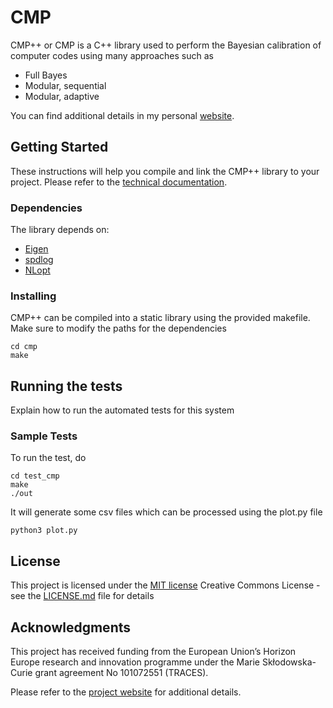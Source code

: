 # CMP 

CMP++ or CMP is a C++ library used to perform the Bayesian calibration of computer codes using many approaches such as

- Full Bayes
- Modular, sequential
- Modular, adaptive

You can find additional details in my personal [website](https://omarkahol.github.io/assets/pdf/projects/cmp/cmp.pdf).
## Getting Started

These instructions will help you compile and link the CMP++ library to your project. Please refer to the [technical documentation](https://omarkahol.github.io/assets/pdf/projects/cmp/cmp.pdf).

### Dependencies

The library depends on:

- [Eigen](https://eigen.tuxfamily.org/index.php?title=Main_Page)
- [spdlog](https://github.com/gabime/spdlog)
- [NLopt](https://nlopt.readthedocs.io/en/latest/)

### Installing

CMP++ can be compiled into a static library using the provided makefile. Make sure to modify the paths for the dependencies

    cd cmp
    make

## Running the tests

Explain how to run the automated tests for this system

### Sample Tests

To run the test, do

    cd test_cmp
    make
    ./out

It will generate some csv files which can be processed using the plot.py file

    python3 plot.py

## License

This project is licensed under the [MIT license](LICENSE.md)
Creative Commons License - see the [LICENSE.md](LICENSE.md) file for
details

## Acknowledgments

This project has received funding from the European Union’s Horizon Europe research and innovation programme under the Marie Skłodowska-Curie grant agreement No 101072551 (TRACES).

Please refer to the [project website](https://traces-project.eu) for additional details.
